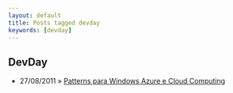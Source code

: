 ```yaml
---
layout: default
title: Posts tagged devday
keywords: [devday]
---
```

<h2 class="category">DevDay</h2>
<ul class="posts">
<li>
<p>
<span class="date">27/08/2011</span> &raquo; 
<a href="/blog/patterns-para-windows-azure-e-cloud-computing">Patterns para Windows Azure e Cloud Computing</a>
</p>
</li> 
</ul>
